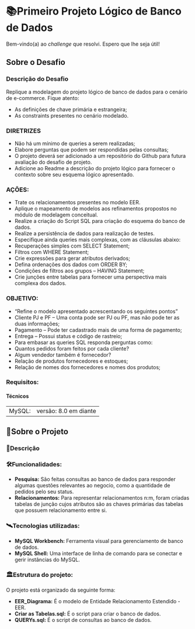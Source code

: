 # 📚Primeiro Projeto Lógico de Banco de Dados
Bem-vindo(a) ao _challenge_ que resolvi. Espero que lhe seja útil!
## Sobre o Desafio

### Descrição do Desafio
Replique a modelagem do projeto lógico de banco de dados para o cenário de e-commerce.
Fique atento:
- As definições de chave primária e estrangeira;
- As constraints presentes no cenário modelado.

### DIRETRIZES
- Não há um mínimo de queries a serem realizadas;
- Elabore perguntas que podem ser respondidas pelas consultas;
- O projeto deverá ser adicionado a um repositório do Github para futura avaliação do desafio de projeto.
- Adicione ao Readme a descrição do projeto lógico para fornecer o contexto sobre seu esquema lógico apresentado.

### AÇÕES:
- Trate os relacionamentos presentes no modelo EER.
- Aplique o mapeamento de modelos aos refinamentos propostos no módulo de modelagem conceitual.
- Realize a criação do Script SQL para criação do esquema do banco de dados.
- Realize a persistência de dados para realização de testes.
- Especifique ainda queries mais complexas, com as cláusulas abaixo:
- Recuperações simples com SELECT Statement;
- Filtros com WHERE Statement;
- Crie expressões para gerar atributos derivados;
- Defina ordenações dos dados com ORDER BY;
- Condições de filtros aos grupos – HAVING Statement;
- Crie junções entre tabelas para fornecer uma perspectiva mais complexa dos dados.

### OBJETIVO:
- “Refine o modelo apresentado acrescentando os seguintes pontos”
- Cliente PJ e PF – Uma conta pode ser PJ ou PF, mas não pode ter as duas informações;
- Pagamento – Pode ter cadastrado mais de uma forma de pagamento;
- Entrega – Possui status e código de rastreio;
- Para embasar as queries SQL responda perguntas como:
- Quantos pedidos foram feitos por cada cliente?
- Algum vendedor também é fornecedor?
- Relação de produtos fornecedores e estoques;
- Relação de nomes dos fornecedores e nomes dos produtos;

### Requisitos:

#### Técnicos

|           |                      |
|-----------|----------------------|
| MySQL: | versão: 8.0 em diante |


## 🏁Sobre o Projeto

### 📝Descrição


### 🛠️Funcionalidades:
* **Pesquisa:** São feitas consultas ao banco de dados para responder algumas questões relevantes ao negocio, como a quantidade de pedidos pelo seu status. 
* **Relacionamentos:** Para representar relacionamentos n:m, foram criadas tabelas de junção cujos atributos são as chaves primárias das tabelas que possuem relacionamento entre si.

### 🛰️Tecnologias utilizadas:
* **MySQL Workbench:** Ferramenta visual para gerenciamento de banco de dados.
* **MySQL Shell:** Uma interface de linha de comando para se conectar e gerir instâncias do MySQL.

### 🏛️Estrutura do projeto:
O projeto está organizado da seguinte forma:

* **EER_Diagrama:** É o modelo de Entidade Relacionamento Estendido - EER.
* **Criar as Tabelas.sql:** É o script para criar o banco de dados.
* **QUERYs.sql:** É o script de consultas ao banco de dados.
